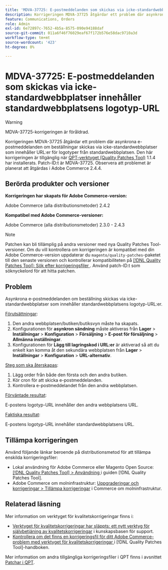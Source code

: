 ```yaml
---
title: 'MDVA-37725: E-postmeddelanden som skickas via icke-standardwebbplatser innehåller standardwebbplatsens logotyp-URL'
description: Korrigeringen MDVA-37725 åtgärdar ett problem där asynkrona e-postmeddelanden om beställningar skickas via icke-standardwebbplatser som innehåller URL:er för logotyper från standardwebbplatsen.
feature: Communications, Orders
role: Admin
exl-id: 6e72897c-7652-4b5a-8575-090e94188daf
source-git-commit: 011a6f46f76029eaf67f172b576e58dac9710a3d
workflow-type: tm+mt
source-wordcount: '423'
ht-degree: 0%

---
```


# MDVA-37725: E-postmeddelanden som skickas via icke-standardwebbplatser innehåller standardwebbplatsens logotyp-URL

>[!WARNING]
>
> MDVA-37725-korrigeringen är föråldrad.

Korrigeringen MDVA-37725 åtgärdar ett problem där asynkrona e-postmeddelanden om beställningar skickas via icke-standardwebbplatser som innehåller URL:er för logotyper från standardwebbplatsen. Den här korrigeringen är tillgänglig när [QPT-verktyget (Quality Patches Tool)](https://experienceleague.adobe.com/sv/docs/commerce-operations/tools/quality-patches-tool/quality-patches-tool-to-self-serve-quality-patches) 1.1.4 har installerats. Patch-ID:t är MDVA-37725. Observera att problemet är planerat att åtgärdas i Adobe Commerce 2.4.4.

## Berörda produkter och versioner

**Korrigeringen har skapats för Adobe Commerce-version:**

Adobe Commerce (alla distributionsmetoder) 2.4.2

**Kompatibel med Adobe Commerce-versioner:**

Adobe Commerce (alla distributionsmetoder) 2.3.0 - 2.4.3

>[!NOTE]
>
>Patchen kan bli tillämplig på andra versioner med nya Quality Patches Tool-versioner. Om du vill kontrollera om korrigeringen är kompatibel med din Adobe Commerce-version uppdaterar du `magento/quality-patches`-paketet till den senaste versionen och kontrollerar kompatibiliteten på [[!DNL Quality Patches Tool]: Sök efter korrigeringsfiler ](https://experienceleague.adobe.com/sv/docs/commerce-operations/tools/quality-patches-tool/quality-patches-tool-to-self-serve-quality-patches). Använd patch-ID:t som söknyckelord för att hitta patchen.

## Problem

Asynkrona e-postmeddelanden om beställning skickas via icke-standardwebbplatser som innehåller standardwebbplatsens logotyp-URL:er.

<u>Förutsättningar</u>:

1. Den andra webbplatsen/butiken/butiksvyn måste ha skapats.
1. Konfigurationen för **asynkron sändning** måste aktiveras från **Lager** > **Inställningar** > **Konfiguration** > **Försäljning** > **E-post för försäljning** > **Allmänna inställningar**.
1. Konfigurationen för **Lägg till lagringskod i URL:er** är aktiverad så att du enkelt kan komma åt den sekundära webbplatsen från **Lager** > **Inställningar** > **Konfiguration** > **URL-alternativ**.

<u>Steg som ska återskapas</u>:

1. Lägg order från både den första och den andra butiken.
1. Kör cron för att skicka e-postmeddelanden.
1. Kontrollera e-postmeddelandet från den andra webbplatsen.

<u>Förväntade resultat</u>:

E-postens logotyp-URL innehåller den andra webbplatsens URL.

<u>Faktiska resultat</u>:

E-postens logotyp-URL innehåller standardwebbplatsens URL.

## Tillämpa korrigeringen

Använd följande länkar beroende på distributionsmetod för att tillämpa enskilda korrigeringsfiler:

* Lokal användning för Adobe Commerce eller Magento Open Source: [[!DNL Quality Patches Tool] > Användning ](/help/tools/quality-patches-tool/usage.md) i guiden [!DNL Quality Patches Tool].
* Adobe Commerce om molninfrastruktur: [Uppgraderingar och korrigeringar > Tillämpa korrigeringar](https://experienceleague.adobe.com/docs/commerce-cloud-service/user-guide/develop/upgrade/apply-patches.html?lang=sv-SE) i Commerce om molninfrastruktur.

## Relaterad läsning

Mer information om verktyget för kvalitetskorrigeringar finns i:

* [Verktyget för kvalitetskorrigeringar har släppts: ett nytt verktyg för självbetjäning av kvalitetskorrigeringar](https://experienceleague.adobe.com/sv/docs/commerce-operations/tools/quality-patches-tool/quality-patches-tool-to-self-serve-quality-patches) i kunskapsbasen för support.
* [Kontrollera om det finns en korrigeringsfil för ditt Adobe Commerce-problem med verktyget för kvalitetskorrigeringar ](/help/tools/quality-patches-tool/patches-available-in-qpt/check-patch-for-magento-issue-with-magento-quality-patches.md) i [!DNL Quality Patches Tool]-handboken.

Mer information om andra tillgängliga korrigeringsfiler i QPT finns i avsnittet [Patchar i QPT](https://experienceleague.adobe.com/tools/commerce-quality-patches/index.html?lang=sv-SE).
